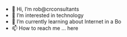 - 👋 Hi, I’m rob@crconsultants
- 👀 I’m interested in technology
- 🌱 I’m currently learning about Internet in a Bo
- 📫 How to reach me ...  here

<!---
crconsultants/crconsultants is a ✨ special ✨ repository because its `README.md` (this file) appears on your GitHub profile.
You can click the Preview link to take a look at your changes.
--->
